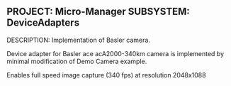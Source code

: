 PROJECT:       Micro-Manager
SUBSYSTEM:     DeviceAdapters
-----------------------------------------------------------------------------
DESCRIPTION:   Implementation of Basler camera.
                
Device adapter for Basler ace acA2000-340km camera is implemented by minimal modification of Demo Camera example. 
             
Enables full speed image capture (340 fps) at resolution 2048x1088 
